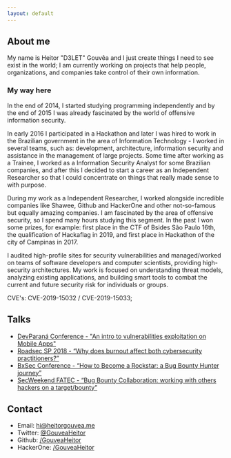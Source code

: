 ```yaml
---
layout: default
---
```



## About me

My name is Heitor "D3LET" Gouvêa and I just create things I need to see exist in the world; I am currently working on projects that help people, organizations, and companies take control of their own information.

### My way here

In the end of 2014, I started studying programming independently and by the end of 2015 I was already fascinated by the world of offensive information security.

In early 2016 I participated in a Hackathon and later I was hired to work in the Brazilian government in the area of ​​Information Technology - I worked in several teams, such as: development, architecture, information security and assistance in the management of large projects. Some time after working as a Trainee, I worked as a Information Security Analyst for some Brazilian companies, and after this I decided to start a career as an Independent Researcher so that I could concentrate on things that really made sense to with purpose.

During my work as a Independent Researcher, I worked alongside incredible companies like Shawee, Github and HackerOne and other not-so-famous but equally amazing companies. I am fascinated by the area of ​​offensive security, so I spend many hours studying this segment. In the past I won some prizes, for example: first place in the CTF of Bsides São Paulo 16th, the qualification of Hackaflag in 2019, and first place in Hackathon of the city of Campinas in 2017.

I audited high-profile sites for security vulnerabilities and managed/worked on teams of software developers and computer scientists, providing high-security architectures. My work is focused on understanding threat models, analyzing existing applications, and building smart tools to combat the current and future security risk for individuals or groups.

CVE's: CVE-2019-15032 / CVE-2019-15033;


## Talks

-   [DevParaná Conference - "An intro to vulnerabilities exploitation on Mobile Apps"](#)
-   [Roadsec SP 2018 - “Why does burnout affect both cybersecurity practitioners?”](#)
-   [BxSec Conference - “How to Become a Rockstar: a Bug Bounty Hunter journey”](#)
-   [SecWeekend FATEC - “Bug Bounty Collaboration: working with others hackers on a target/bounty”](#)

## Contact

* Email: [hi@heitorgouvea.me](mailto:hi@heitorgouvea.me)
* Twitter: [@GouveaHeitor](https://twitter.com/GouveaHeitor)
* Github: [/GouveaHeitor](https://github.com/GouveaHeitor)
* HackerOne: [/GouveaHeitor](https://hackerone.com/GouveaHeitor)
